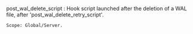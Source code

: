 post_wal_delete_script
:   Hook script launched after the deletion of a WAL file, after
    'post_wal_delete_retry_script'.

    Scope: Global/Server.
